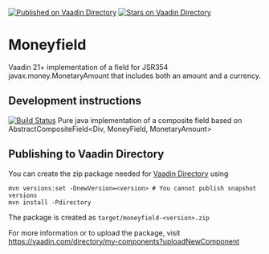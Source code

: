 [![Published on Vaadin  Directory](https://img.shields.io/badge/Vaadin%20Directory-published-00b4f0.svg)](https://vaadin.com/directory/component/moneyfield)
[![Stars on Vaadin Directory](https://img.shields.io/vaadin-directory/star/moneyfield.svg)](https://vaadin.com/directory/component/moneyfield)

# Moneyfield

Vaadin 21+ implementation of a field for JSR354 javax.money.MonetaryAmount that includes both an amount and a currency.

## Development instructions
[![Build Status](https://travis-ci.org/SebastianDietrich/moneyfield.svg?branch=master)](https://travis-ci.org/SebastianDietrich/moneyfield)
Pure java implementation of a composite field based on AbstractCompositeField<Div, MoneyField, MonetaryAmount>

## Publishing to Vaadin Directory

You can create the zip package needed for [Vaadin Directory](https://vaadin.com/directory/) using

```
mvn versions:set -DnewVersion=<version> # You cannot publish snapshot versions 
mvn install -Pdirectory
```

The package is created as `target/moneyfield-<version>.zip`

For more information or to upload the package, visit https://vaadin.com/directory/my-components?uploadNewComponent
